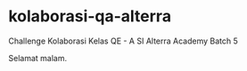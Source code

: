 # kolaborasi-qa-alterra

Challenge Kolaborasi Kelas QE - A SI Alterra Academy Batch 5

Selamat malam.
